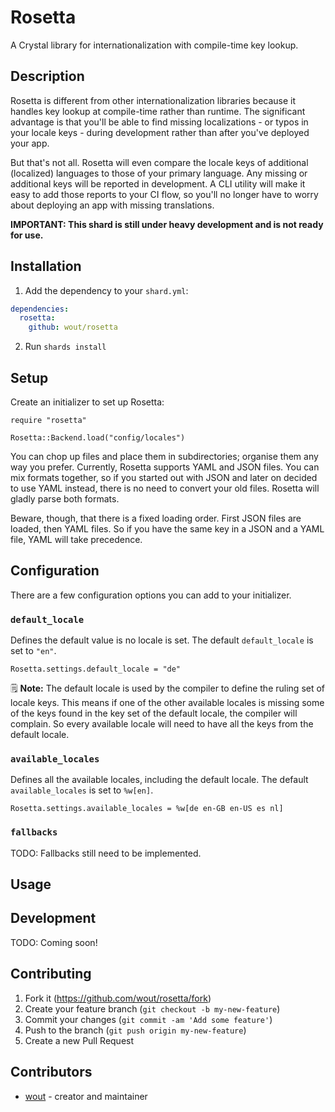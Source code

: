 # Rosetta

A Crystal library for internationalization with compile-time key lookup.

## Description

Rosetta is different from other internationalization libraries because it
handles key lookup at compile-time rather than runtime. The significant
advantage is that you'll be able to find missing localizations - or typos in
your locale keys - during development rather than after you've deployed your
app.

But that's not all. Rosetta will even compare the locale keys of additional
(localized) languages to those of your primary language. Any missing or
additional keys will be reported in development. A CLI utility will make it
easy to add those reports to your CI flow, so you'll no longer have to worry
about deploying an app with missing translations.

**IMPORTANT: This shard is still under heavy development and is not ready for
use.**

## Installation

1. Add the dependency to your `shard.yml`:

```yaml
dependencies:
  rosetta:
    github: wout/rosetta
```

2. Run `shards install`

## Setup
Create an initializer to set up Rosetta:

```cr
require "rosetta"

Rosetta::Backend.load("config/locales")
```

You can chop up files and place them in subdirectories; organise them any way
you prefer. Currently, Rosetta supports YAML and JSON files. You can mix formats
together, so if you started out with JSON and later on decided to use YAML
instead, there is no need to convert your old files. Rosetta will gladly parse
both formats.

Beware, though, that there is a fixed loading order. First JSON files are
loaded, then YAML files. So if you have the same key in a JSON and a YAML file,
YAML will take precedence.

## Configuration
There are a few configuration options you can add to your initializer.

### `default_locale`
Defines the default value is no locale is set. The default `default_locale` is
set to `"en"`.

```cr
Rosetta.settings.default_locale = "de"
```

🗒️ **Note:** The default locale is used by the compiler to define the ruling set
of locale keys. This means if one of the other available locales is missing
some of the keys found in the key set of the default locale, the compiler will
complain. So every available locale will need to have all the keys from the
default locale.

### `available_locales`
Defines all the available locales, including the default locale. The default
`available_locales` is set to `%w[en]`.

```cr
Rosetta.settings.available_locales = %w[de en-GB en-US es nl]
```

### `fallbacks`

TODO: Fallbacks still need to be implemented.

## Usage

## Development

TODO: Coming soon!

## Contributing

1. Fork it (<https://github.com/wout/rosetta/fork>)
2. Create your feature branch (`git checkout -b my-new-feature`)
3. Commit your changes (`git commit -am 'Add some feature'`)
4. Push to the branch (`git push origin my-new-feature`)
5. Create a new Pull Request

## Contributors

- [wout](https://github.com/wout) - creator and maintainer
